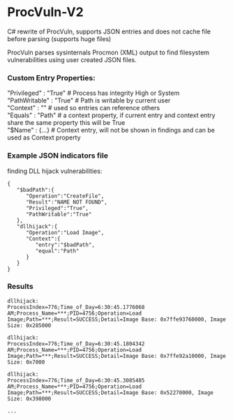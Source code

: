 # ProcVuln-V2
C# rewrite of ProcVuln, supports JSON entries and does not cache file before parsing (supports huge files)

ProcVuln parses sysinternals Procmon (XML) output to find filesystem vulnerabilities using user created JSON files.

### Custom Entry Properties:
"Privileged" : "True" # Process has integrity High or System  
"PathWritable" : "True" # Path is writable by current user  
"Context" : "" # used so entries can reference others  
"Equals" : "Path" # a context property, if current entry and context entry share the same property this will be True  
"$Name" : {...} # Context entry, will not be shown in findings and can be used as Context property  

### Example JSON indicators file
finding DLL hijack vulnerabilities:
```
{
   "$badPath":{
      "Operation":"CreateFile",
      "Result":"NAME NOT FOUND",
      "Privileged":"True",
      "PathWritable":"True"
   },
   "dllhijack":{
      "Operation":"Load Image",
      "Context":{
         "entry":"$badPath",
         "equal":"Path"
      }
   }
}
```
### Results
```
dllhijack:
ProcessIndex=776;Time_of_Day=6:30:45.1776068 AM;Process_Name=***;PID=4756;Operation=Load Image;Path=***;Result=SUCCESS;Detail=Image Base: 0x7ffe93760000, Image Size: 0x285000

dllhijack:
ProcessIndex=776;Time_of_Day=6:30:45.1804342 AM;Process_Name=***;PID=4756;Operation=Load Image;Path=***;Result=SUCCESS;Detail=Image Base: 0x7ffe92a10000, Image Size: 0x7000

dllhijack:
ProcessIndex=776;Time_of_Day=6:30:45.3085485 AM;Process_Name=***;PID=4756;Operation=Load Image;Path=***;Result=SUCCESS;Detail=Image Base: 0x52270000, Image Size: 0x398000

...
```

